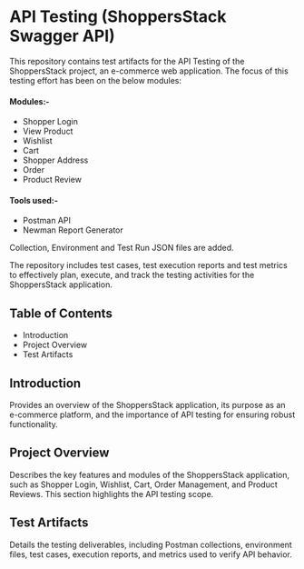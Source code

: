 #                              API Testing (ShoppersStack Swagger API)
This repository contains test artifacts for the API Testing of the ShoppersStack project, an e-commerce web application. 
The focus of this testing effort has been on the below modules:

#### Modules:-
-	Shopper Login
-	View Product
-	Wishlist
-	Cart
-	Shopper Address
-	Order
-	Product Review

#### Tools used:-
-	Postman API
-	Newman Report Generator

Collection, Environment and Test Run JSON files are added.

The repository includes test cases, test execution reports and test metrics to effectively plan, execute, and track the testing activities for the ShoppersStack application.

## Table of Contents
- Introduction
-	Project Overview
-	Test Artifacts

## Introduction
Provides an overview of the ShoppersStack application, its purpose as an e-commerce platform, and the importance of API testing for ensuring robust functionality.

## Project Overview
Describes the key features and modules of the ShoppersStack application, such as Shopper Login, Wishlist, Cart, Order Management, and Product Reviews. This section highlights the API testing scope.

## Test Artifacts
Details the testing deliverables, including Postman collections, environment files, test cases, execution reports, and metrics used to verify API behavior.

